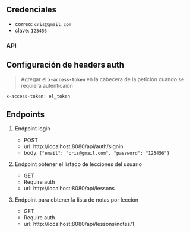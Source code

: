 ## Credenciales

* correo: ``cris@gmail.com``
* clave: ``123456``

### API

## Configuración de headers auth
> Agregar el **`x-access-token`** en la cabecera de la petición cuando se requiera autenticaión
```
x-access-token: el_token
```


## Endpoints

1. Endpoint login
    - POST
    - url: http://localhost:8080/api/auth/signin
    - body: ``` {"email": "cris@gmail.com", "password": "123456"} ```
2.  Endpoint obtener el listado de lecciones del usuario
    - GET
    - Require auth
    - url: http://localhost:8080/api/lessons

3.  Endpoint para obtener la lista de notas por lección
    - GET
    - Require auth
    - url: http://localhost:8080/api/lessons/notes/1
